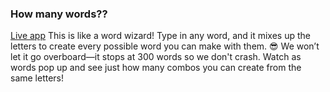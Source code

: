 ### How many words??

[Live app](https://anagram-omega.vercel.app/)
This is like a word wizard! Type in any word, and it mixes up the letters to create every possible word you can make with them. 😎 We won’t let it go overboard—it stops at 300 words so we don't crash. Watch as words pop up and see just how many combos you can create from the same letters!